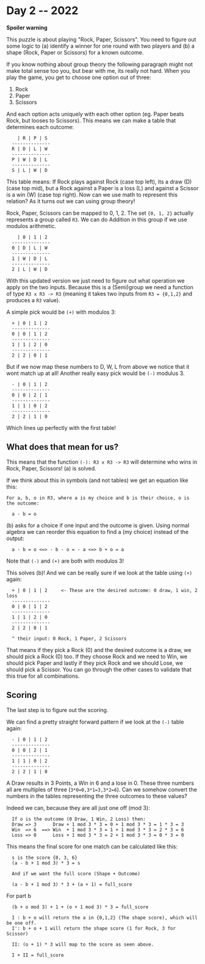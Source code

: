 # Day 2 -- 2022

**Spoiler warning**  

This puzzle is about playing "Rock, Paper, Scissors".
  You need to figure out some logic to (a) identify a winner for one round with two players
    and (b) a shape (Rock, Paper or Scissors) for a known outcome.

If you know nothing about group theory the following paragraph might not make
  total sense too you, but bear with me, its really not hard.
When you play the game,
    you get to choose one option out of three: 

1. Rock
2. Paper
3. Scissors

And each option acts uniquely with each other option (eg. Paper beats Rock, but looses to Scissors).
  This means we can make a table that determines each outcome:

```
    | R | P | S
  --------------
  R | D | L | W
  --------------
  P | W | D | L
  --------------  
  S | L | W | D

```

This table means: If Rock plays against Rock (case top left), its a draw (D) (case top mid), but a Rock against a Paper is a loss (L) 
    and against a Scissor is a win (W) (case top right).
  Now can we use math to represent this relation?
  As it turns out we can using group theory!

Rock, Paper, Scissors can be mapped to 0, 1, 2.
  The set `{0, 1, 2}` actually represents a group called `R3`.
  We can do Addition in this group if we use modulos arithmetic.

```
    | 0 | 1 | 2
  --------------
  0 | D | L | W
  --------------
  1 | W | D | L
  --------------  
  2 | L | W | D

```

With this updated version we just need to figure out what operation we apply on the 
    two inputs.
  Because this is a (Semi)group we need a function of type `R3 x R3 -> R3` 
    (meaning it takes two inputs from `R3 = {0,1,2}` and produces a `R3` value).

  A simple pick would be `(+)` with modulos 3:

```
  + | 0 | 1 | 2
  --------------
  0 | 0 | 1 | 2
  --------------
  1 | 1 | 2 | 0
  --------------  
  2 | 2 | 0 | 1

```

But if we now map these numbers to D, W, L from above we notice that it wont match up at all!
  Another really easy pick would be `(-)` modulus 3.


```
  - | 0 | 1 | 2
  --------------
  0 | 0 | 2 | 1
  --------------
  1 | 1 | 0 | 2
  --------------  
  2 | 2 | 1 | 0

```

Which lines up perfectly with the first table!  


## What does that mean for us?

This means that the function `(-): R3 x R3 -> R3` will determine who wins in Rock, Paper, Scissors!
  (a) is solved.

If we think about this in symbols (and not tables) we get an equation like this:

```
For a, b, o in R3, where a is my choice and b is their choice, o is the outcome:

  a - b = o
```

(b) asks for a choice if one input and the outcome is given.
  Using normal algebra we can reorder this equation to find a (my choice) instead of the output:

```
  a - b = o <=> - b - o = - a <=> b + o = a
```

Note that `(-)` and `(+)` are both with modulos 3!

This solves (b)!
  And we can be really sure if we look at the table using `(+)` again:

```
  + | 0 | 1 | 2     <- These are the desired outcome: 0 draw, 1 win, 2 loss
  --------------
  0 | 0 | 1 | 2
  --------------
  1 | 1 | 2 | 0
  --------------  
  2 | 2 | 0 | 1

  ^ their input: 0 Rock, 1 Paper, 2 Scissors

```

That means if they pick a Rock (0) and the desired outcome is a draw, we should pick a Rock (0) too.
  If they choose Rock and we need to Win, we should pick Paper and lastly
    if they pick Rock and we should Lose, we should pick a Scissor.
  You can go through the other cases to validate that this true for all combinations.
  
## Scoring

The last step is to figure out the scoring.

We can find a pretty straight forward pattern if we look at the `(-)` table again:

```
  - | 0 | 1 | 2
  --------------
  0 | 0 | 2 | 1
  --------------
  1 | 1 | 0 | 2
  --------------  
  2 | 2 | 1 | 0

```

A Draw results in 3 Points, a Win in 6 and a lose in 0.
  These three numbers all are multiples of three (`3*0=0,3*1=3,3*2=6`).
  Can we somehow convert the numbers in the tables representing the three outcomes to these values?  

Indeed we can, because they are all just one off (mod 3): 

```
  If o is the outcome (0 Draw, 1 Win, 2 Loss) then:
  Draw => 3      Draw + 1 mod 3 * 3 = 0 + 1 mod 3 * 3 = 1 * 3 = 3
  Win  => 6  ==> Win  + 1 mod 3 * 3 = 1 + 1 mod 3 * 3 = 2 * 3 = 6
  Loss => 0      Loss + 1 mod 3 * 3 = 2 + 1 mod 3 * 3 = 0 * 3 = 0
```

This means the final score for one match can be calculated like this:

```
  s is the score {0, 3, 6}
  (a - b + 1 mod 3) * 3 = s

  And if we want the full score (Shape + Outcome)

  (a - b + 1 mod 3) * 3 + (a + 1) = full_score
```

For part b

```
  (b + o mod 3) + 1 + (o + 1 mod 3) * 3 = full_score

  I : b + o will return the a in {0,1,2} (The shape score), which will be one off.
  I': b + o + 1 will return the shape score (1 for Rock, 3 for Scissor)

  II: (o + 1) * 3 will map to the score as seen above.

  I + II = full_score
```
